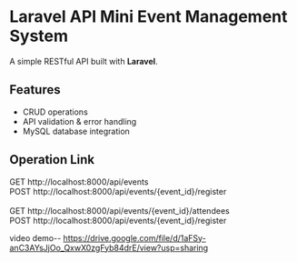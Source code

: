 # Laravel API Mini Event Management System

A simple RESTful API built with **Laravel**.

## Features
- CRUD operations 
- API validation & error handling
- MySQL database integration


## Operation Link
GET   http://localhost:8000/api/events <br>
POST  http://localhost:8000/api/events/{event_id}/register <br><br>
GET   http://localhost:8000/api/events/{event_id}/attendees<br>
POST  http://localhost:8000/api/events/{event_id}/register<br>

video demo-- https://drive.google.com/file/d/1aFSy-anC3AYsJjOo_QxwX0zgFyb84drE/view?usp=sharing
